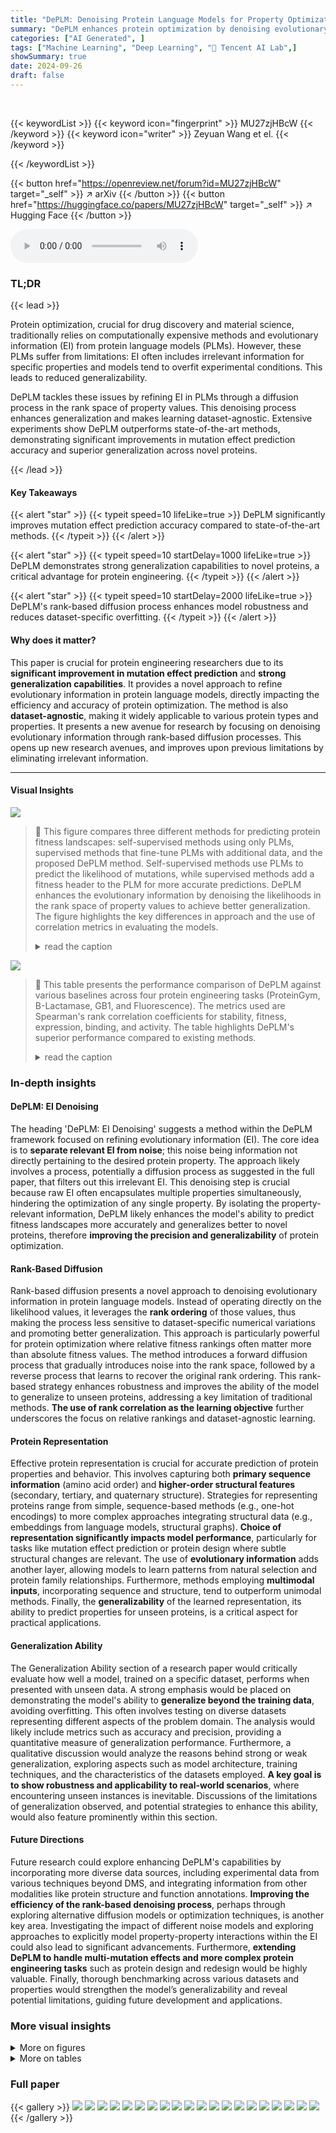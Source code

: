 ```yaml
---
title: "DePLM: Denoising Protein Language Models for Property Optimization"
summary: "DePLM enhances protein optimization by denoising evolutionary information in protein language models via a rank-based diffusion process, improving mutation effect prediction and generalization."
categories: ["AI Generated", ]
tags: ["Machine Learning", "Deep Learning", "🏢 Tencent AI Lab",]
showSummary: true
date: 2024-09-26
draft: false
---
```


<br>

{{< keywordList >}}
{{< keyword icon="fingerprint" >}} MU27zjHBcW {{< /keyword >}}
{{< keyword icon="writer" >}} Zeyuan Wang et el. {{< /keyword >}}
 
{{< /keywordList >}}

{{< button href="https://openreview.net/forum?id=MU27zjHBcW" target="_self" >}}
↗ arXiv
{{< /button >}}
{{< button href="https://huggingface.co/papers/MU27zjHBcW" target="_self" >}}
↗ Hugging Face
{{< /button >}}



<audio controls>
    <source src="https://ai-paper-reviewer.com/MU27zjHBcW/podcast.wav" type="audio/wav">
    Your browser does not support the audio element.
</audio>


### TL;DR


{{< lead >}}

Protein optimization, crucial for drug discovery and material science, traditionally relies on computationally expensive methods and evolutionary information (EI) from protein language models (PLMs). However, these PLMs suffer from limitations: EI often includes irrelevant information for specific properties and models tend to overfit experimental conditions. This leads to reduced generalizability. 

DePLM tackles these issues by refining EI in PLMs through a diffusion process in the rank space of property values.  This denoising process enhances generalization and makes learning dataset-agnostic.  Extensive experiments show DePLM outperforms state-of-the-art methods, demonstrating significant improvements in mutation effect prediction accuracy and superior generalization across novel proteins.

{{< /lead >}}


#### Key Takeaways

{{< alert "star" >}}
{{< typeit speed=10 lifeLike=true >}} DePLM significantly improves mutation effect prediction accuracy compared to state-of-the-art methods. {{< /typeit >}}
{{< /alert >}}

{{< alert "star" >}}
{{< typeit speed=10 startDelay=1000 lifeLike=true >}} DePLM demonstrates strong generalization capabilities to novel proteins, a critical advantage for protein engineering. {{< /typeit >}}
{{< /alert >}}

{{< alert "star" >}}
{{< typeit speed=10 startDelay=2000 lifeLike=true >}} DePLM's rank-based diffusion process enhances model robustness and reduces dataset-specific overfitting. {{< /typeit >}}
{{< /alert >}}

#### Why does it matter?
This paper is crucial for protein engineering researchers due to its **significant improvement in mutation effect prediction** and **strong generalization capabilities**. It provides a novel approach to refine evolutionary information in protein language models, directly impacting the efficiency and accuracy of protein optimization. The method is also **dataset-agnostic**, making it widely applicable to various protein types and properties.  It presents a new avenue for research by focusing on denoising evolutionary information through rank-based diffusion processes. This opens up new research avenues, and improves upon previous limitations by eliminating irrelevant information.

------
#### Visual Insights



![](https://ai-paper-reviewer.com/MU27zjHBcW/figures_1_1.jpg)

> 🔼 This figure compares three different methods for predicting protein fitness landscapes: self-supervised methods using only PLMs, supervised methods that fine-tune PLMs with additional data, and the proposed DePLM method.  Self-supervised methods use PLMs to predict the likelihood of mutations, while supervised methods add a fitness header to the PLM for more accurate predictions. DePLM enhances the evolutionary information by denoising the likelihoods in the rank space of property values to achieve better generalization. The figure highlights the key differences in approach and the use of correlation metrics in evaluating the models.
> <details>
> <summary>read the caption</summary>
> Figure 1: Comparison of fitness landscape prediction methods. WT: wildtype sequence. MTs: mutant sequences. A2B: Amino acid A in wildtype mutates to B. GT.: groundtruth. Corr.: Correlation.
> </details>





![](https://ai-paper-reviewer.com/MU27zjHBcW/tables_6_1.jpg)

> 🔼 This table presents the performance comparison of DePLM against various baselines across four protein engineering tasks (ProteinGym, B-Lactamase, GB1, and Fluorescence).  The metrics used are Spearman's rank correlation coefficients for stability, fitness, expression, binding, and activity.  The table highlights DePLM's superior performance compared to existing methods.
> <details>
> <summary>read the caption</summary>
> Table 1: Model performance on protein engineering tasks. The best and suboptimal results are labeled with bold and underline, respectively. ProteinGym results of OHE, ESM-MSA, Tranception, and ProteinNPT are borrowed from Notin et al. [46]. Other results are obtained by our own experiments.
> </details>





### In-depth insights


#### DePLM: EI Denoising
The heading 'DePLM: EI Denoising' suggests a method within the DePLM framework focused on refining evolutionary information (EI).  The core idea is to **separate relevant EI from noise**; this noise being information not directly pertaining to the desired protein property.  The approach likely involves a process, potentially a diffusion process as suggested in the full paper, that filters out this irrelevant EI. This denoising step is crucial because raw EI often encapsulates multiple properties simultaneously, hindering the optimization of any single property. By isolating the property-relevant information, DePLM likely enhances the model's ability to predict fitness landscapes more accurately and generalizes better to novel proteins, therefore **improving the precision and generalizability** of protein optimization.

#### Rank-Based Diffusion
Rank-based diffusion presents a novel approach to denoising evolutionary information in protein language models.  Instead of operating directly on the likelihood values, it leverages the **rank ordering** of those values, thus making the process less sensitive to dataset-specific numerical variations and promoting better generalization.  This approach is particularly powerful for protein optimization where relative fitness rankings often matter more than absolute fitness values. The method introduces a forward diffusion process that gradually introduces noise into the rank space, followed by a reverse process that learns to recover the original rank ordering.  This rank-based strategy enhances robustness and improves the ability of the model to generalize to unseen proteins, addressing a key limitation of traditional methods.  **The use of rank correlation as the learning objective** further underscores the focus on relative rankings and dataset-agnostic learning.

#### Protein Representation
Effective protein representation is crucial for accurate prediction of protein properties and behavior.  This involves capturing both **primary sequence information** (amino acid order) and **higher-order structural features** (secondary, tertiary, and quaternary structure).  Strategies for representing proteins range from simple, sequence-based methods (e.g., one-hot encodings) to more complex approaches integrating structural data (e.g.,  embeddings from language models, structural graphs).  **Choice of representation significantly impacts model performance**, particularly for tasks like mutation effect prediction or protein design where subtle structural changes are relevant.  The use of **evolutionary information** adds another layer, allowing models to learn patterns from natural selection and protein family relationships.  Furthermore, methods employing **multimodal inputs**, incorporating sequence and structure, tend to outperform unimodal methods. Finally, the **generalizability** of the learned representation, its ability to predict properties for unseen proteins, is a critical aspect for practical applications.

#### Generalization Ability
The Generalization Ability section of a research paper would critically evaluate how well a model, trained on a specific dataset, performs when presented with unseen data.  A strong emphasis would be placed on demonstrating the model's ability to **generalize beyond the training data**, avoiding overfitting. This often involves testing on diverse datasets representing different aspects of the problem domain.  The analysis would likely include metrics such as accuracy and precision, providing a quantitative measure of generalization performance.  Furthermore, a qualitative discussion would analyze the reasons behind strong or weak generalization, exploring aspects such as model architecture, training techniques, and the characteristics of the datasets employed. **A key goal is to show robustness and applicability to real-world scenarios**, where encountering unseen instances is inevitable.  Discussions of the limitations of generalization observed, and potential strategies to enhance this ability, would also feature prominently within this section.

#### Future Directions
Future research could explore enhancing DePLM's capabilities by incorporating more diverse data sources, including experimental data from various techniques beyond DMS, and integrating information from other modalities like protein structure and function annotations. **Improving the efficiency of the rank-based denoising process**, perhaps through exploring alternative diffusion models or optimization techniques, is another key area.  Investigating the impact of different noise models and exploring approaches to explicitly model property-property interactions within the EI could also lead to significant advancements.  Furthermore, **extending DePLM to handle multi-mutation effects and more complex protein engineering tasks** such as protein design and redesign would be highly valuable. Finally, thorough benchmarking across various datasets and properties would strengthen the model’s generalizability and reveal potential limitations, guiding future development and applications.


### More visual insights

<details>
<summary>More on figures
</summary>


![](https://ai-paper-reviewer.com/MU27zjHBcW/figures_3_1.jpg)

> 🔼 This figure illustrates the architecture of the DePLM model.  The model takes as input protein sequences and evolutionary likelihoods from pre-trained protein language models (PLMs). A feature encoder processes the protein sequences, integrating both primary and tertiary structure information. This information is then used in the denoising module to filter out irrelevant information from the evolutionary likelihoods, generating denoised likelihoods specifically tailored to the target protein properties. The denoising module uses denoising blocks to refine the noisy input to produce property-specific mutation likelihoods.
> <details>
> <summary>read the caption</summary>
> Figure 2: The architecture overview of DePLM. Left: DePLM utilizes evolutionary likelihoods derived from PLMs as input, and generates denoised likelihoods tailored to specific properties for predicting the effects of mutations. Middle & Right: Denoising module utilizes a feature encoder to derive representations of proteins, taking into account both primary and tertiary structures. These representations are then employed to filter out noise from the likelihoods via denoising blocks.
> </details>



![](https://ai-paper-reviewer.com/MU27zjHBcW/figures_4_1.jpg)

> 🔼 This figure illustrates the training process of the DePLM model.  The left panel shows a schematic of the two main steps: a forward corruption process and a learned denoising backward process. The forward process uses sorting algorithms to create trajectories in rank space, moving from property-specific likelihoods to evolutionary likelihoods. The model is then trained to reverse this process (denoising backward process). The right panel shows a graph illustrating how the Spearman correlation coefficient changes during this transformation from evolutionary to property-specific likelihoods.
> <details>
> <summary>read the caption</summary>
> Figure 3: The training process of DePLM. Left: The training of DePLM involves two main steps: rank-based controlled forward corruption and learned denoising backward processes. In the corruption step, we use sorting algorithms to generate trajectories, shifting from the rank of property-specific likelihood to that of the evolutionary likelihood. DePLM is trained to model the backward process. Right: We illustrate the alteration of the Spearman coefficient during the transformation from evolutionary likelihood to property-specific likelihood via the sorting algorithm.
> </details>



![](https://ai-paper-reviewer.com/MU27zjHBcW/figures_8_1.jpg)

> 🔼 This figure visualizes the impact of different optimization targets and the size of training datasets on the model's performance. The left panel is a heatmap showing the Spearman's rank correlation (Δρ) between the testing and training properties.  The right panel shows the Spearman's rank correlation (ρ) for each property (stability, fitness, expression, binding, activity) as a function of the number of training datasets per property. The heatmap reveals the extent of cross-correlation or interference between different protein properties, while the line graph illustrates how the model's generalizability increases with more training data for each target property.
> <details>
> <summary>read the caption</summary>
> Figure 4: Visualization of the impact of optimization targets and size of training data on performance.
> </details>



![](https://ai-paper-reviewer.com/MU27zjHBcW/figures_8_2.jpg)

> 🔼 The figure visualizes how the denoising process in DePLM refines the noisy evolutionary likelihood to isolate property-specific information. It shows the evolutionary likelihood of a protein (UniRef ID: P84126, Aldolase-type TIM barrel) and compares it with property-specific likelihoods for binding, active, and stability.  The color gradient represents entropy, ranging from lowest (blue) to highest (red). Differences between evolutionary likelihood and property-specific likelihoods are shown, highlighting how DePLM effectively filters out noise and enhances relevant signals.
> <details>
> <summary>read the caption</summary>
> Figure 5: Visualization of the impact of denoising process on the evolutionary likelihood.
> </details>



![](https://ai-paper-reviewer.com/MU27zjHBcW/figures_18_1.jpg)

> 🔼 This figure shows the performance of DePLM model with varying numbers of diffusion steps (0 to 5). The performance is measured by Spearman's rank correlation.  The star indicates the optimal number of diffusion steps for each dataset. The results suggest that a small number of diffusion steps are sufficient for optimal performance of the DePLM model and that increasing the number of steps may lead to overfitting. 
> <details>
> <summary>read the caption</summary>
> Figure 6: DePLM with varying diffusion steps. Star: the best of performance across different steps.
> </details>



![](https://ai-paper-reviewer.com/MU27zjHBcW/figures_19_1.jpg)

> 🔼 This figure shows the performance of DePLM and other baselines using the Spearman's rank correlation. The x-axis represents different datasets, and the y-axis represents the Spearman's rank correlation between the predicted and experimental measurements. Each point represents a dataset, and the color of the point represents the model.  The figure helps in visualizing the performance of DePLM against other baselines across various datasets. The results are from a random cross-validation experiment.
> <details>
> <summary>read the caption</summary>
> Figure 7: Results random cross-validation scheme. We report the DMS-level performance (measured by the Spearman's rank correlation ρ between model scores and experimental measurements) of DePLM and other baselines
> </details>



![](https://ai-paper-reviewer.com/MU27zjHBcW/figures_20_1.jpg)

> 🔼 This figure compares different methods for predicting protein fitness landscapes. It highlights the difference between self-supervised and supervised methods, and introduces the proposed DePLM approach.  The diagram shows how various methods utilize protein language models (PLMs) and evolutionary information to predict the fitness of mutant protein sequences compared to the wildtype sequence.  DePLM's unique feature is its denoising process conducted in the rank space, enhancing model generalization. 
> <details>
> <summary>read the caption</summary>
> Figure 1: Comparison of fitness landscape prediction methods. WT: wildtype sequence. MTs: mutant sequences. A2B: Amino acid A in wildtype mutates to B. GT.: groundtruth. Corr.: Correlation.
> </details>



</details>




<details>
<summary>More on tables
</summary>


![](https://ai-paper-reviewer.com/MU27zjHBcW/tables_7_1.jpg)
> 🔼 This table presents the results of an experiment designed to evaluate the generalization ability of different models for protein fitness prediction.  The models were tested on datasets from different protein categories. The table shows how well the models generalize to unseen protein sequences, indicating which models are more robust and less prone to overfitting. It also shows the impact of different types of data (evolutionary, structural and experimental) on model performance.
> <details>
> <summary>read the caption</summary>
> Table 2: Generalization ability evaluation. The best and suboptimal results are labeled with bold and underline, respectively. The information (evolutionary, structural or experimental) involved in each model is provided. Results of unsupervised methods are borrowed from Notin et al.[43]. Other results are obtained by our own experiments. (FT=Fine-tuned version)
> </details>

![](https://ai-paper-reviewer.com/MU27zjHBcW/tables_7_2.jpg)
> 🔼 This table presents the ablation study results for DePLM, showing the impact of removing different modules on the model's performance. The performance is measured using Spearman's rank correlation coefficient on ProteinGym (valid), GB1, and Fluorescence datasets. The modules evaluated are structural information, feature encoder, denoising block, and rank objective.  The results indicate that all components contribute to the model's performance, particularly the rank objective which significantly impacts performance.
> <details>
> <summary>read the caption</summary>
> Table 3: Ablation study of the modules in DePLM.
> </details>

![](https://ai-paper-reviewer.com/MU27zjHBcW/tables_14_1.jpg)
> 🔼 This table presents the performance comparison of DePLM against other state-of-the-art methods on four different protein engineering tasks.  The tasks assess different aspects of protein properties (stability, fitness, expression, binding, activity). For each task, the Spearman's rank correlation coefficient (ρ) is reported to evaluate how well the model's predicted fitness landscape aligns with the ground truth, providing a comprehensive comparison of different approaches.
> <details>
> <summary>read the caption</summary>
> Table 1: Model performance on protein engineering tasks. The best and suboptimal results are labeled with bold and underline, respectively. ProteinGym results of OHE, ESM-MSA, Tranception, and ProteinNPT are borrowed from Notin et al. [46]. Other results are obtained by our own experiments.
> </details>

![](https://ai-paper-reviewer.com/MU27zjHBcW/tables_16_1.jpg)
> 🔼 This table presents a comparison of various models' performance on four protein engineering tasks.  The tasks are from the ProteinGym dataset and involve predicting protein properties such as stability, fitness, expression, binding activity. The models compared include several baselines (CNN, ResNet, LSTM, Transformer, OHE, ESM-1v, ESM-2, ESM-MSA, ProtSSN, SaProt, Tranception, ProteinNPT) and the proposed DePLM model using ESM1v and ESM2.  The performance metric is Spearman's rank correlation coefficient.  The best and second best results for each task are highlighted.
> <details>
> <summary>read the caption</summary>
> Table 1: Model performance on protein engineering tasks. The best and suboptimal results are labeled with bold and underline, respectively. ProteinGym results of OHE, ESM-MSA, Tranception, and ProteinNPT are borrowed from Notin et al. [46]. Other results are obtained by our own experiments.
> </details>

![](https://ai-paper-reviewer.com/MU27zjHBcW/tables_17_1.jpg)
> 🔼 This table presents the performance comparison of DePLM against various baselines across four protein engineering tasks.  The tasks are: ProteinGym (a multi-property dataset), B-Lactamase stability, Fluorescence expression, and GB1 binding activity.  For each task, the table shows the Spearman's rank correlation coefficient achieved by each model.  The best and second-best performing models for each task are highlighted. The results for ProteinGym for four other models (OHE, ESM-MSA, Tranception, and ProteinNPT) are taken from a previous study by Notin et al. [46].
> <details>
> <summary>read the caption</summary>
> Table 1: Model performance on protein engineering tasks. The best and suboptimal results are labeled with bold and underline, respectively. ProteinGym results of OHE, ESM-MSA, Tranception, and ProteinNPT are borrowed from Notin et al. [46]. Other results are obtained by our own experiments.
> </details>

![](https://ai-paper-reviewer.com/MU27zjHBcW/tables_18_1.jpg)
> 🔼 This table presents a comparison of the performance of various models on four protein engineering tasks: ProteinGym, B-Lactamase, Fluorescence, and GB1.  The models are compared using the Spearman's rank correlation coefficient, a metric that assesses the ranking of model predictions relative to ground truth.  The table shows that DePLM outperforms the state-of-the-art models.  It includes self-supervised and supervised methods, as well as several baselines trained from scratch for comparison.
> <details>
> <summary>read the caption</summary>
> Table 1: Model performance on protein engineering tasks. The best and suboptimal results are labeled with bold and underline, respectively. ProteinGym results of OHE, ESM-MSA, Tranception, and ProteinNPT are borrowed from Notin et al. [46]. Other results are obtained by our own experiments.
> </details>

![](https://ai-paper-reviewer.com/MU27zjHBcW/tables_18_2.jpg)
> 🔼 This table presents the results of an ablation study investigating the impact of incorporating structural information into the DePLM model.  It compares the performance of DePLM with and without structural information across different protein datasets.  The Spearman correlation coefficient is used as the performance metric. Datasets are categorized by their targeted properties and performance is measured for each.
> <details>
> <summary>read the caption</summary>
> Table 8: Ablation study of the structural information (SI).
> </details>

![](https://ai-paper-reviewer.com/MU27zjHBcW/tables_19_1.jpg)
> 🔼 This table presents the performance comparison of DePLM against other state-of-the-art models on four protein engineering tasks (ProteinGym, B-Lactamase, Fluorescence, and GB1).  The table shows the Spearman's rank correlation coefficient, a measure of how well the model's predictions match the ground truth, for each model and task. The best and second-best performing models are highlighted in bold and underlined, respectively.  The results for several models (OHE, ESM-MSA, Tranception, ProteinNPT) are taken from a previous study, while the rest are from the authors' own experiments.
> <details>
> <summary>read the caption</summary>
> Table 1: Model performance on protein engineering tasks. The best and suboptimal results are labeled with bold and underline, respectively. ProteinGym results of OHE, ESM-MSA, Tranception, and ProteinNPT are borrowed from Notin et al. [46]. Other results are obtained by our own experiments.
> </details>

</details>




### Full paper

{{< gallery >}}
<img src="https://ai-paper-reviewer.com/MU27zjHBcW/1.png" class="grid-w50 md:grid-w33 xl:grid-w25" />
<img src="https://ai-paper-reviewer.com/MU27zjHBcW/2.png" class="grid-w50 md:grid-w33 xl:grid-w25" />
<img src="https://ai-paper-reviewer.com/MU27zjHBcW/3.png" class="grid-w50 md:grid-w33 xl:grid-w25" />
<img src="https://ai-paper-reviewer.com/MU27zjHBcW/4.png" class="grid-w50 md:grid-w33 xl:grid-w25" />
<img src="https://ai-paper-reviewer.com/MU27zjHBcW/5.png" class="grid-w50 md:grid-w33 xl:grid-w25" />
<img src="https://ai-paper-reviewer.com/MU27zjHBcW/6.png" class="grid-w50 md:grid-w33 xl:grid-w25" />
<img src="https://ai-paper-reviewer.com/MU27zjHBcW/7.png" class="grid-w50 md:grid-w33 xl:grid-w25" />
<img src="https://ai-paper-reviewer.com/MU27zjHBcW/8.png" class="grid-w50 md:grid-w33 xl:grid-w25" />
<img src="https://ai-paper-reviewer.com/MU27zjHBcW/9.png" class="grid-w50 md:grid-w33 xl:grid-w25" />
<img src="https://ai-paper-reviewer.com/MU27zjHBcW/10.png" class="grid-w50 md:grid-w33 xl:grid-w25" />
<img src="https://ai-paper-reviewer.com/MU27zjHBcW/11.png" class="grid-w50 md:grid-w33 xl:grid-w25" />
<img src="https://ai-paper-reviewer.com/MU27zjHBcW/12.png" class="grid-w50 md:grid-w33 xl:grid-w25" />
<img src="https://ai-paper-reviewer.com/MU27zjHBcW/13.png" class="grid-w50 md:grid-w33 xl:grid-w25" />
<img src="https://ai-paper-reviewer.com/MU27zjHBcW/14.png" class="grid-w50 md:grid-w33 xl:grid-w25" />
<img src="https://ai-paper-reviewer.com/MU27zjHBcW/15.png" class="grid-w50 md:grid-w33 xl:grid-w25" />
<img src="https://ai-paper-reviewer.com/MU27zjHBcW/16.png" class="grid-w50 md:grid-w33 xl:grid-w25" />
<img src="https://ai-paper-reviewer.com/MU27zjHBcW/17.png" class="grid-w50 md:grid-w33 xl:grid-w25" />
<img src="https://ai-paper-reviewer.com/MU27zjHBcW/18.png" class="grid-w50 md:grid-w33 xl:grid-w25" />
<img src="https://ai-paper-reviewer.com/MU27zjHBcW/19.png" class="grid-w50 md:grid-w33 xl:grid-w25" />
<img src="https://ai-paper-reviewer.com/MU27zjHBcW/20.png" class="grid-w50 md:grid-w33 xl:grid-w25" />
{{< /gallery >}}